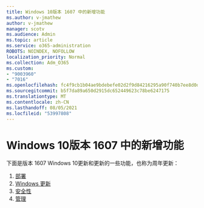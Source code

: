 ```yaml
---
title: Windows 10版本 1607 中的新增功能
ms.author: v-jmathew
author: v-jmathew
manager: scotv
ms.audience: Admin
ms.topic: article
ms.service: o365-administration
ROBOTS: NOINDEX, NOFOLLOW
localization_priority: Normal
ms.collection: Adm_O365
ms.custom:
- "9003960"
- "7016"
ms.openlocfilehash: fc4f9cb1b04ae9bdebefe02d2f9d84216295a90f740b7ee8d0d7e92e478f3357
ms.sourcegitcommit: b5f7da89a650d2915dc652449623c78be6247175
ms.translationtype: MT
ms.contentlocale: zh-CN
ms.lasthandoff: 08/05/2021
ms.locfileid: "53997808"
---
```

# <a name="whats-new-in-windows-10-version-1607"></a>Windows 10版本 1607 中的新增功能

下面是版本 1607 Windows 10更新和更新的一些功能，也称为周年更新：

1. [部署](https://go.microsoft.com/fwlink/?linkid=2114462)
2. [Windows 更新](https://go.microsoft.com/fwlink/?linkid=2114463)
3. [安全性](https://go.microsoft.com/fwlink/?linkid=2114270)
4. [管理](https://go.microsoft.com/fwlink/?linkid=2114271)
